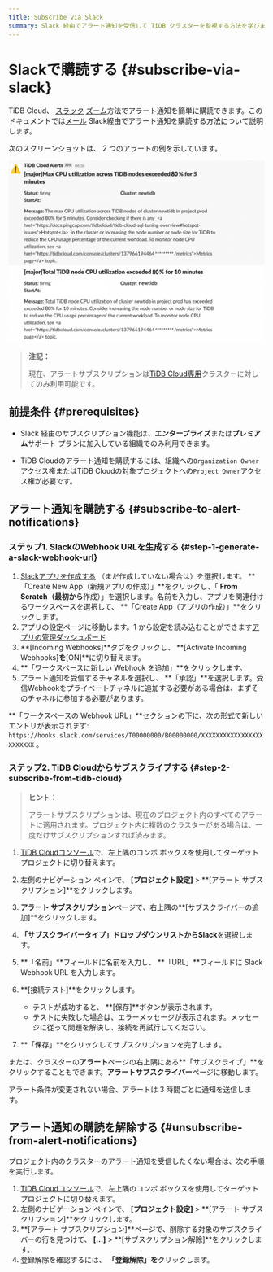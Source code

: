 ```yaml
---
title: Subscribe via Slack
summary: Slack 経由でアラート通知を受信して TiDB クラスターを監視する方法を学びます。
---
```


# Slackで購読する {#subscribe-via-slack}

TiDB Cloud、 [スラック](https://slack.com/) [ズーム](/tidb-cloud/monitor-alert-zoom.md)方法でアラート通知を簡単に購読できます。このドキュメントでは[メール](/tidb-cloud/monitor-alert-email.md) Slack経由でアラート通知を購読する方法について説明します。

次のスクリーンショットは、 2 つのアラートの例を示しています。

![TiDB Cloud Alerts in Slack](/media/tidb-cloud/tidb-cloud-alert-subscription.png)

> **注記：**
>
> 現在、アラートサブスクリプションは[TiDB Cloud専用](/tidb-cloud/select-cluster-tier.md#tidb-cloud-dedicated)クラスターに対してのみ利用可能です。

## 前提条件 {#prerequisites}

-   Slack 経由のサブスクリプション機能は、**エンタープライズ**または**プレミアム**サポート プランに加入している組織でのみ利用できます。

-   TiDB Cloudのアラート通知を購読するには、組織への`Organization Owner`アクセス権またはTiDB Cloudの対象プロジェクトへの`Project Owner`アクセス権が必要です。

## アラート通知を購読する {#subscribe-to-alert-notifications}

### ステップ1. SlackのWebhook URLを生成する {#step-1-generate-a-slack-webhook-url}

1.  [Slackアプリを作成する](https://api.slack.com/apps/new) （まだ作成していない場合は）を選択します。 **「Create New App（新規アプリの作成）」**をクリックし、「 **From Scratch（最初から**作成）」を選択します。名前を入力し、アプリを関連付けるワークスペースを選択して、 **「Create App（アプリの作成）」**をクリックします。
2.  アプリの設定ページに移動します。1 から設定を読み込むことができます[アプリの管理ダッシュボード](https://api.slack.com/apps)
3.  **[Incoming Webhooks]**タブをクリックし、 **[Activate Incoming Webhooks]**を**[ON]**に切り替えます。
4.  **「ワークスペースに新しい Webhook を追加」**をクリックします。
5.  アラート通知を受信するチャネルを選択し、 **「承認」**を選択します。受信Webhookをプライベートチャネルに追加する必要がある場合は、まずそのチャネルに参加する必要があります。

**「ワークスペースの Webhook URL」**セクションの下に、次の形式で新しいエントリが表示されます: `https://hooks.slack.com/services/T00000000/B00000000/XXXXXXXXXXXXXXXXXXXXXXXX` 。

### ステップ2. TiDB Cloudからサブスクライブする {#step-2-subscribe-from-tidb-cloud}

> **ヒント：**
>
> アラートサブスクリプションは、現在のプロジェクト内のすべてのアラートに適用されます。プロジェクト内に複数のクラスターがある場合は、一度だけサブスクリプションすれば済みます。

1.  [TiDB Cloudコンソール](https://tidbcloud.com)で、左上隅のコンボ ボックスを使用してターゲット プロジェクトに切り替えます。

2.  左側のナビゲーション ペインで、 **[プロジェクト設定]** &gt; **[アラート サブスクリプション]**をクリックします。

3.  **アラート サブスクリプション**ページで、右上隅の**[サブスクライバーの追加]**をクリックします。

4.  **「サブスクライバータイプ」**ドロップダウンリストから**Slack**を選択します。

5.  **「名前」**フィールドに名前を入力し、 **「URL」**フィールドに Slack Webhook URL を入力します。

6.  **[接続テスト]**をクリックします。

    -   テストが成功すると、 **[保存]**ボタンが表示されます。
    -   テストに失敗した場合は、エラーメッセージが表示されます。メッセージに従って問題を解決し、接続を再試行してください。

7.  **「保存」**をクリックしてサブスクリプションを完了します。

または、クラスターの**アラート**ページの右上隅にある**「サブスクライブ」**をクリックすることもできます。**アラートサブスクライバー**ページに移動します。

アラート条件が変更されない場合、アラートは 3 時間ごとに通知を送信します。

## アラート通知の購読を解除する {#unsubscribe-from-alert-notifications}

プロジェクト内のクラスターのアラート通知を受信したくない場合は、次の手順を実行します。

1.  [TiDB Cloudコンソール](https://tidbcloud.com)で、左上隅のコンボ ボックスを使用してターゲット プロジェクトに切り替えます。
2.  左側のナビゲーション ペインで、 **[プロジェクト設定]** &gt; **[アラート サブスクリプション]**をクリックします。
3.  **[アラート サブスクリプション]**ページで、削除する対象のサブスクライバーの行を見つけて、 **[...]** &gt; **[サブスクリプション解除]**をクリックします。
4.  登録解除を確認するには、 **「登録解除」を**クリックします。
